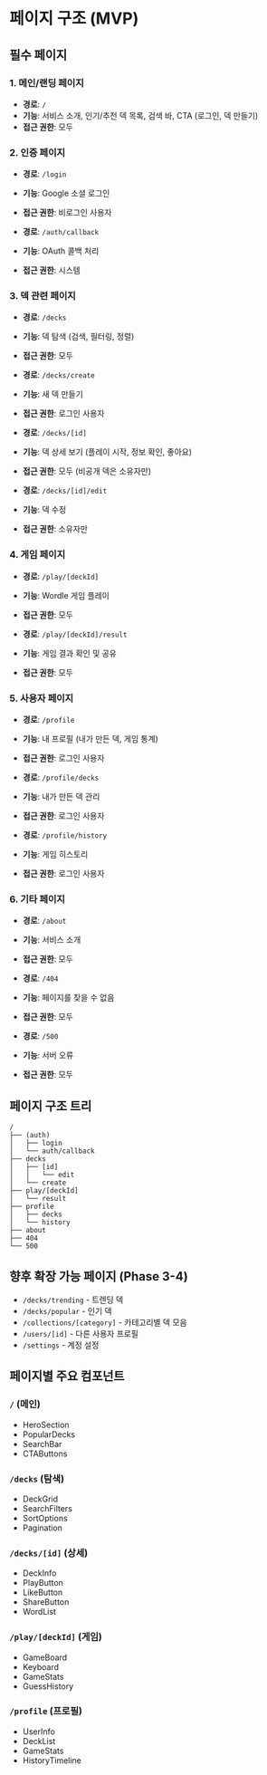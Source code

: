 # 페이지 구조 (MVP)

## 필수 페이지

### 1. 메인/랜딩 페이지

- **경로**: `/`
- **기능**: 서비스 소개, 인기/추천 덱 목록, 검색 바, CTA (로그인, 덱 만들기)
- **접근 권한**: 모두

### 2. 인증 페이지

- **경로**: `/login`
- **기능**: Google 소셜 로그인
- **접근 권한**: 비로그인 사용자

- **경로**: `/auth/callback`
- **기능**: OAuth 콜백 처리
- **접근 권한**: 시스템

### 3. 덱 관련 페이지

- **경로**: `/decks`
- **기능**: 덱 탐색 (검색, 필터링, 정렬)
- **접근 권한**: 모두

- **경로**: `/decks/create`
- **기능**: 새 덱 만들기
- **접근 권한**: 로그인 사용자

- **경로**: `/decks/[id]`
- **기능**: 덱 상세 보기 (플레이 시작, 정보 확인, 좋아요)
- **접근 권한**: 모두 (비공개 덱은 소유자만)

- **경로**: `/decks/[id]/edit`
- **기능**: 덱 수정
- **접근 권한**: 소유자만

### 4. 게임 페이지

- **경로**: `/play/[deckId]`
- **기능**: Wordle 게임 플레이
- **접근 권한**: 모두

- **경로**: `/play/[deckId]/result`
- **기능**: 게임 결과 확인 및 공유
- **접근 권한**: 모두

### 5. 사용자 페이지

- **경로**: `/profile`
- **기능**: 내 프로필 (내가 만든 덱, 게임 통계)
- **접근 권한**: 로그인 사용자

- **경로**: `/profile/decks`
- **기능**: 내가 만든 덱 관리
- **접근 권한**: 로그인 사용자

- **경로**: `/profile/history`
- **기능**: 게임 히스토리
- **접근 권한**: 로그인 사용자

### 6. 기타 페이지

- **경로**: `/about`
- **기능**: 서비스 소개
- **접근 권한**: 모두

- **경로**: `/404`
- **기능**: 페이지를 찾을 수 없음
- **접근 권한**: 모두

- **경로**: `/500`
- **기능**: 서버 오류
- **접근 권한**: 모두

## 페이지 구조 트리

```
/
├── (auth)
│   ├── login
│   └── auth/callback
├── decks
│   ├── [id]
│   │   └── edit
│   └── create
├── play/[deckId]
│   └── result
├── profile
│   ├── decks
│   └── history
├── about
├── 404
└── 500
```

## 향후 확장 가능 페이지 (Phase 3-4)

- `/decks/trending` - 트렌딩 덱
- `/decks/popular` - 인기 덱
- `/collections/[category]` - 카테고리별 덱 모음
- `/users/[id]` - 다른 사용자 프로필
- `/settings` - 계정 설정

## 페이지별 주요 컴포넌트

### `/` (메인)

- HeroSection
- PopularDecks
- SearchBar
- CTAButtons

### `/decks` (탐색)

- DeckGrid
- SearchFilters
- SortOptions
- Pagination

### `/decks/[id]` (상세)

- DeckInfo
- PlayButton
- LikeButton
- ShareButton
- WordList

### `/play/[deckId]` (게임)

- GameBoard
- Keyboard
- GameStats
- GuessHistory

### `/profile` (프로필)

- UserInfo
- DeckList
- GameStats
- HistoryTimeline
